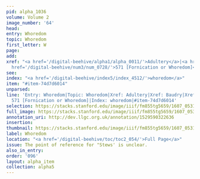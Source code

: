 ```yaml
---
pid: alpha_1036
volume: Volume 2
image_number: '64'
head:
entry: Whoredom
topic: Whoredom
first_letter: W
page:
add:
xref: "<a href='/digital-beehive/alpha1/alpha_0011/'>Adultery</a>|<a href='/digital-beehive/alpha1/alpha_0065/'>Baudry</a>|[WORD_ILLEGIBLE]|<a
  href='/digital-beehive/num3/num_0728/'>571 [Fornication or Whoredom]</a>"
see:
index: "<a href='/digital-beehive/index5/index_4512/'>whoredom</a>"
item: "#item-74d7d6014"
unparsed:
line: 'Entry: Whoredom|Topic: Whoredom|Xref: Adultery|Xref: Baudry|Xref: [WORD_ILLEGIBLE]|Xref:
  571 [Fornication or Whoredom]|Index: whoredom|#item-74d7d6014'
selection: https://stacks.stanford.edu/image/iiif/fm855tg5659/1607_0531/799,3044,2955,539/full/0/default.jpg
full_image: https://stacks.stanford.edu/image/iiif/fm855tg5659/1607_0531/full/full/0/default.jpg
annotation_uri: http://dev.llgc.org.uk/annotation/1529590322636
insertion:
thumbnail: https://stacks.stanford.edu/image/iiif/fm855tg5659/1607_0531/799,3044,600,180/250,/0/default.jpg
label: Whoredom
location: "<a href='/digital-beehive/toc/toc2_054/'>Full Page</a>"
issue: The point of reference for "Stews' is unclear.
also_in_entry:
order: '096'
layout: alpha_item
collection: alpha5
---
```

